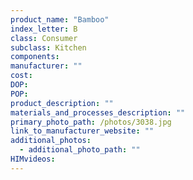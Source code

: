 ```yaml
---
product_name: "Bamboo"
index_letter: B
class: Consumer
subclass: Kitchen
components:
manufacturer: ""
cost: 
DOP: 
POP: 
product_description: ""
materials_and_processes_description: ""
primary_photo_path: /photos/3038.jpg
link_to_manufacturer_website: ""
additional_photos:
  - additional_photo_path: ""
HIMvideos:
---
```

